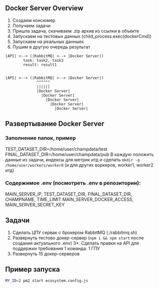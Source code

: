 ## Docker Server Overview

1. Создаем консюмер
2. Получаем задачи
3. Пришла задача, скачиваем .zip архив из ссылки в объекте
4. Запускаем на тестовых данных (child_process.exec(dockerCmd))
5. Запускаем на реальных данныех
6. Пушим в другую очередь результат

```
|API| <--> (|RabbitMQ| <--> |Docker Server|)
        task: task2, task3
        result: result1

      
|API| <--> (|RabbitMQ| <--> |Docker Server|)
              ^^^^^^
              ||||||
              |Docker Server|
                |Docker Server|
                  |Docker Server|
                    |Docker Server|
                      |Docker Server|
```


## Развертывание Docker Server
### Заполнение папок, пример
TEST_DATASET_DIR=/home/user/champdata/test
FINAL_DATASET_DIR=/home/user/champdata/pub
В каждую положить данные из задачи, индексы для метрик итд
и сделать `mkdir -p /home/user/workers/worker0` (и для других воркеров, worker1, worker2 итд)

### Содержимое .env (посмотреть .env в репозитории):

MAIN_SERVER_IP, 
TEST_DATASET_DIR, 
FINAL_DATASET_DIR, 
CHAMPNAME, 
TIME_LIMIT
MAIN_SERVER_DOCKER_ACCESS, 
MAIN_SERVER_SECRET_KEY

## Задачи
1. Сделать ЦПУ сервак с брокером RabbitMQ (./rabbitmq.sh)
2. Развернуть тестово докер-сервер (`npm i && npm start` после создания актуального .env)
3*. Сделать правки на API для поддержки требования 1 команда: 1 ГПУ
4. Развернуть 15 докер-серверов

## Пример запуска
```bash
MY_ID=2 pm2 start ecosystem.config.js 
```
